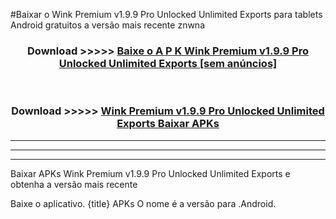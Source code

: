 #Baixar o Wink Premium v1.9.9 Pro Unlocked Unlimited Exports   para tablets Android gratuitos a versão mais recente znwna


<div align="center">
<h3>Download >>>>> <a href="https://pt-web.web.app/?pt= Wink Premium v1.9.9 Pro Unlocked Unlimited Exports ">Baixe o A P K Wink Premium v1.9.9 Pro Unlocked Unlimited Exports  [sem anúncios]</a></h3><br>

<h3>Download >>>>> <a href="https://pt-web.web.app/?pt= Wink Premium v1.9.9 Pro Unlocked Unlimited Exports ">Wink Premium v1.9.9 Pro Unlocked Unlimited Exports  Baixar APKs</a></h3>
</div>

----------------------------------------------------------

----------------------------------------------------------

----------------------------------------------------------

Baixar APKs Wink Premium v1.9.9 Pro Unlocked Unlimited Exports  e obtenha a versão mais recente

Baixe o aplicativo. {title} APKs O nome é a versão para .Android.


